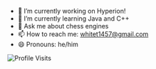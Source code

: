 - 🔭 I’m currently working on Hyperion!
- 🌱 I’m currently learning Java and C++
- 💬 Ask me about chess engines
- 📫 How to reach me: whitet1457@gmail.com
- 😄 Pronouns: he/him
  
![Profile Visits](https://img.shields.io/endpoint?url=https://yasinkalkan.com/api/githubvisitorstats/track/?user=tom-m-white)

<!--
**tom-m-white/tom-m-white** is a ✨ _special_ ✨ repository because its `README.md` (this file) appears on your GitHub profile.

Here are some ideas to get you started:

- 🔭 I’m currently working on ...
- 🌱 I’m currently learning ...
- 👯 I’m looking to collaborate on ...
- 🤔 I’m looking for help with ...
- 💬 Ask me about ...
- 📫 How to reach me: ...
- 😄 Pronouns: ...
- ⚡ Fun fact: ...
-->
